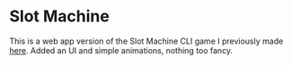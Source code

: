 # Slot Machine

This is a web app version of the Slot Machine CLI game I previously made [here](https://github.com/PhilipRejiRajan/Slot-Machine). 
Added an UI and simple animations, nothing too fancy. 